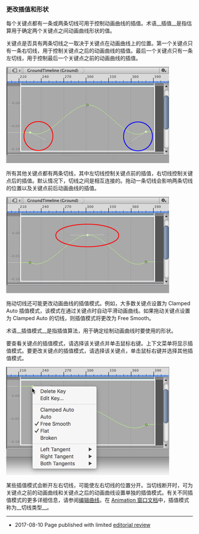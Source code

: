 ### 更改插值和形状

每个关键点都有一条或两条切线可用于控制动画曲线的插值。术语__插值__是指估算用于确定两个关键点之间动画曲线形状的值。

关键点是否具有两条切线之一取决于关键点在动画曲线上的位置。第一个关键点只有一条右切线，用于控制关键点之后的动画曲线的插值。最后一个关键点只有一条左切线，用于控制最后一个关键点之前的动画曲线的插值。

![第一个关键点（红色）只有一条右切线，最后一个关键点（蓝色）只有一条左切线](../uploads/Main/timeline_curves_first_last_tangent.png)

所有其他关键点都有两条切线，其中左切线控制关键点前的插值，右切线控制关键点后的插值。默认情况下，切线之间是相互连接的。拖动一条切线会影响两条切线的位置以及关键点前后动画曲线的插值。

![默认情况下，既不是第一个关键点也不是最后一个关键点的关键点都连接了切线。拖动任一切线都会更改关键点前后动画曲线的插值。](../uploads/Main/timeline_curves_tangent_joined.png)

拖动切线还可能更改动画曲线的插值模式。例如，大多数关键点设置为 Clamped Auto 插值模式，该模式在通过关键点时自动平滑动画曲线。如果拖动关键点设置为 Clamped Auto 的切线，则插值模式将更改为 Free Smooth。

术语__插值模式__是指插值算法，用于确定绘制动画曲线时要使用的形状。

要查看关键点的插值模式，请选择该关键点并单击鼠标右键。上下文菜单将显示插值模式。要更改关键点的插值模式，请选择该关键点，单击鼠标右键并选择其他插值模式。

![上下文菜单显示所选关键点的插值模式。使用上下文菜单更改插值模式。](../uploads/Main/timeline_curves_interp_menu.png)

某些插值模式会断开左右切线，可能使左右切线的位置分开。当切线断开时，可为关键点之前的动画曲线和关键点之后的动画曲线设置单独的插值模式。有关不同插值模式的更多详细信息，请参阅[编辑曲线](EditingCurves.html)。在 [Animation 窗口文档](AnimationEditorGuide.html)中，插值模式称为__切线类型__。

---
* <span class="page-edit">2017-08-10  Page published with limited [editorial review](DocumentationEditorialReview.html)
</span>
